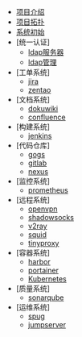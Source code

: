 * [项目介绍](README.md)
* [项目拓扑](book/architecture.md)
* [系统初始](book/sysinit.md)
* [统一认证]
  * [ldap服务器](book/ldap.md)
  * [ldap管理](book/lam.md)
* [工单系统]
  * [jira](book/jira.md)
  * [zentao](book/zentao.md)
* [文档系统]
  * [dokuwiki](book/doku.md)
  * [confluence](book/confluence.md)
* [构建系统]
  * [jenkins](book/jenkins.md)
* [代码仓库]
  * [gogs](book/gogs.md)
  * [gitlab](book/gitlab.md)
  * [nexus](book/nexus.md)
* [监控系统]
  * [prometheus](prometheus.md)
* [远程系统]
  * [openvpn](book/openvpn.md)
  * [shadowsocks](book/shadowsocks.md)
  * [v2ray](book/v2ray.md)
  * [squid](book/squid.md)
  * [tinyproxy](book/tinyproxy.md)
* [容器系统]
  * [harbor](book/harbor.md)
  * [portainer](book/portainer.md)
  * [Kubernetes](book/Kubernetes.md)
* [质量系统]
  * [sonarqube](book/sonarqube.md)
* [运维系统]
  * [spug](book/spug.md)
  * [jumpserver](book/jumpserver.md)
